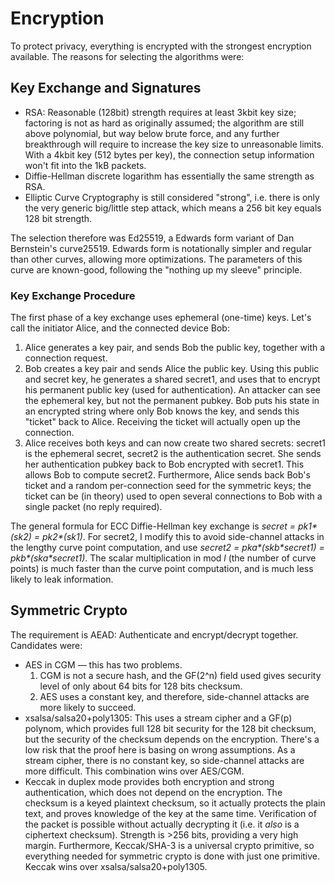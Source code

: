# Encryption #

To protect privacy, everything is encrypted with the strongest encryption
available. The reasons for selecting the algorithms were:

## Key Exchange and Signatures ##

* RSA: Reasonable (128bit) strength requires at least 3kbit key size;
  factoring is not as hard as originally assumed; the algorithm are still
  above polynomial, but way below brute force, and any further breakthrough
  will require to increase the key size to unreasonable limits. With a 4kbit
  key (512 bytes per key), the connection setup information won't fit into the
  1kB packets.
* Diffie-Hellman discrete logarithm has essentially the same strength as RSA.
* Elliptic Curve Cryptography is still considered "strong", i.e. there is only
  the very generic big/little step attack, which means a 256 bit key equals
  128 bit strength.

The selection therefore was Ed25519, a Edwards form variant of Dan Bernstein's
curve25519.  Edwards form is notationally simpler and regular than other
curves, allowing more optimizations.  The parameters of this curve are
known-good, following the "nothing up my sleeve" principle.

### Key Exchange Procedure ###

The first phase of a key exchange uses ephemeral (one-time) keys. Let's call
the initiator Alice, and the connected device Bob:

1. Alice generates a key pair, and sends Bob the public key, together with a
   connection request.
1. Bob creates a key pair and sends Alice the public key. Using this public
   and secret key, he generates a shared secret1, and uses that to encrypt his
   permanent public key (used for authentication). An attacker can see the
   ephemeral key, but not the permanent pubkey.  Bob puts his state in an
   encrypted string where only Bob knows the key, and sends this "ticket" back
   to Alice.  Receiving the ticket will actually open up the connection.
1. Alice receives both keys and can now create two shared secrets: secret1 is
   the ephemeral secret, secret2 is the authentication secret.  She sends her
   authentication pubkey back to Bob encrypted with secret1.  This allows Bob
   to compute secret2.  Furthermore, Alice sends back Bob's ticket and a
   random per-connection seed for the symmetric keys; the ticket can be (in
   theory) used to open several connections to Bob with a single packet (no
   reply required).

The general formula for ECC Diffie-Hellman key exchange is _secret =
pk1\*(sk2) = pk2\*(sk1)_. For secret2, I modify this to avoid side-channel
attacks in the lengthy curve point computation, and use _secret2 =
pka\*(skb\*secret1) = pkb\*(ska\*secret1)_.  The scalar multiplication in mod
_l_ (the number of curve points) is much faster than the curve point
computation, and is much less likely to leak information.

## Symmetric Crypto ##

The requirement is AEAD: Authenticate and encrypt/decrypt
together.  Candidates were:

* AES in CGM — this has two problems.
  1. CGM is not a secure hash, and the GF(2^n) field used gives  security
     level of only about 64 bits for 128 bits checksum.
  2. AES uses a constant key, and therefore, side-channel attacks are more
     likely to succeed.
* xsalsa/salsa20+poly1305: This uses a stream cipher and a GF(p) polynom,
  which provides full 128 bit security for the 128 bit checksum, but the
  security of the checksum depends on the encryption.  There's a low risk that
  the proof here is basing on wrong assumptions.  As a stream cipher, there is
  no constant key, so side-channel attacks are more difficult.  This
  combination wins over AES/CGM.
* Keccak in duplex mode provides both encryption and strong authentication,
  which does not depend on the encryption.  The checksum is a keyed plaintext
  checksum, so it actually protects the plain text, and proves knowledge of
  the key at the same time.  Verification of the packet is possible without
  actually decrypting it (i.e. it _also_ is a ciphertext checksum).  Strength
  is >256 bits, providing a very high margin.  Furthermore, Keccak/SHA-3 is a
  universal crypto primitive, so everything needed for symmetric crypto is
  done with just one primitive.  Keccak wins over xsalsa/salsa20+poly1305.
